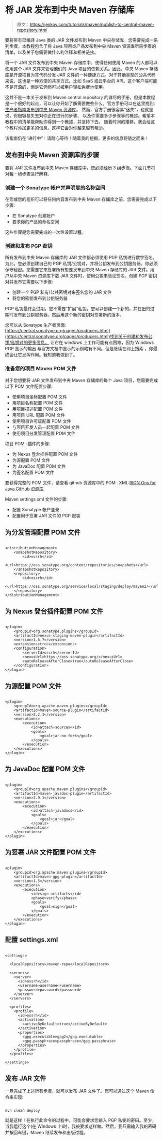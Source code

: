 # 将 JAR 发布到中央 Maven 存储库

> 原文：<https://jenkov.com/tutorials/maven/publish-to-central-maven-repository.html>

要将带有已编译 Java 类的 JAR 文件发布到 Maven 中央存储库，您需要完成一系列步骤。本教程包含了将 Java 项目或产品发布到中央 Maven 资源库所需步骤的清单，以及关于您需要做什么的注释和相关链接。

将一个 JAR 文件发布到中央 Maven 存储库中，使得任何使用 Maven 的人都可以使用这个 JAR 文件来管理他们的 Java 项目的依赖关系。因此，中央 Maven 存储库是开源项目为其代码分发 JAR 文件的一种便捷方式。对于其他类型的公共代码来说，这也是一种方便的共享方式，比如 SaaS 或云平台的 API。这个客户端可能不是开源的，但是它仍然可以被用户轻松免费地使用。

这并不是一本关于发布到 Maven central repository 的详尽的手册，但是本教程是一个很好的起点，可以让你开始了解需要做些什么。官方手册可以在这里找到:[生产者指南发布到中央 Maven 资源库](https://central.sonatype.org/pages/producers.html)。 然而，官方手册很容易“迷失”，也就是说，你很容易失去对你正在进行的步骤、 以及你需要多少步骤等的概述。希望本教程中的清单能帮助你得到一个概述，并坚持下去。 随着时间的推移，我会给这个教程添加更多的信息，这样它会对你越来越有帮助。

该指南仍在“进行中”！请耐心等待！随着我的挖掘，更多的信息将随之而来！

## 发布到中央 Maven 资源库的步骤

要将 JAR 文件发布到中央 Maven 存储库中，您必须经历 3 组步骤。下面几节将对每一组步骤进行解释。

### 创建一个 Sonatype 帐户并声明您的名称空间

在您或您的组织可以将任何内容发布到中央 Maven 存储库之前，您需要完成以下步骤:

*   在 Sonatype 创建帐户
*   要求你的产品的命名空间

这些步骤是您需要完成的一次性设置过程。

### 创建和发布 PGP 密钥

所有发布到中央 Maven 存储库的 JAR 文件都必须使用 PGP 私钥进行数字签名。为此，您必须创建自己的 PGP 私钥/公钥对，并将公钥发布到公钥服务器。你必须保守秘密。您需要它来签署所有想要发布到中央 Maven 存储库的 JAR 文件。用户从中央 Maven 资源库下载 JAR 文件时，使用公钥来验证签名。创建 PGP 密钥对并发布它需要以下步骤:

*   创建一个 PGP 私有/公共密钥对来签名您的 JAR 文件
*   将您的密钥发布到公钥服务器

PGP 私钥最终会过期。您不需要“扩展”私钥。您可以创建一个新的，并在旧的过期时发布到公钥服务器。然后用这个新的密钥对签署新的版本。

您可以从 Sonatype 生产者页面:[https://central.sonatype.org/pages/producers.html](https://central.sonatype.org/pages/producers.html)找到关于创建和发布公钥/私钥对的更多信息。 让它在 windows 上工作可能有点困难，因为 Windows PGP 显示的输出 与官方文档中显示的示例略有不同。但是继续在网上搜索 ，你最终会让它发挥作用。我知道我做到了。

### 准备您的项目 Maven POM 文件

对于您想要将 JAR 文件发布到中央 Maven 存储库的每个 Java 项目，您需要完成以下 POM 文件配置步骤:

*   使用项目坐标配置 POM 文件
*   用项目名称配置 POM 文件
*   用项目描述配置 POM 文件
*   用项目 URL 配置 POM 文件
*   使用项目许可证配置 POM 文件
*   与项目开发人员一起配置 POM 文件
*   使用项目分发管理配置 POM 文件

项目 POM -插件的步骤:

*   为 Nexus 登台插件配置 POM 文件
*   为源配置 POM 文件
*   为 JavaDoc 配置 POM 文件
*   为签名配置 POM 文件

要获得完整的 POM 文件，请查看 github 资源库中的 POM . XML:[RION Ops for Java GitHub 资源库](https://github.com/nanosai/rion-ops-java)

Maven settings.xml 文件的步骤:

*   配置 Sonatype 帐户登录
*   配置用于签署 JAR 文件的 PGP 密钥

## 为分发管理配置 POM 文件

```

<distributionManagement>
    <snapshotRepository>
        <id>ossrh</id>
        <url>https://oss.sonatype.org/content/repositories/snapshots</url>
    </snapshotRepository>
    <repository>
        <id>ossrh</id>
        <url>https://oss.sonatype.org/service/local/staging/deploy/maven2/</url>
    </repository>
</distributionManagement>    

```

## 为 Nexus 登台插件配置 POM 文件

```

<plugin>
    <groupId>org.sonatype.plugins</groupId>
    <artifactId>nexus-staging-maven-plugin</artifactId>
    <version>1.6.7</version>
    <extensions>true</extensions>
    <configuration>
        <serverId>ossrh</serverId>
        <nexusUrl>https://oss.sonatype.org/</nexusUrl>
        <autoReleaseAfterClose>true</autoReleaseAfterClose>
    </configuration>
</plugin>    

```

## 为源配置 POM 文件

```

<plugin>
    <groupId>org.apache.maven.plugins</groupId>
    <artifactId>maven-source-plugin</artifactId>
    <version>2.2.1</version>
    <executions>
        <execution>
            <id>attach-sources</id>
            <goals>
                <goal>jar-no-fork</goal>
            </goals>
        </execution>
    </executions>
</plugin>

```

## 为 JavaDoc 配置 POM 文件

```

<plugin>
    <groupId>org.apache.maven.plugins</groupId>
    <artifactId>maven-javadoc-plugin</artifactId>
    <version>2.9.1</version>
    <executions>
        <execution>
            <id>attach-javadocs</id>
            <goals>
                <goal>jar</goal>
            </goals>
        </execution>
    </executions>
</plugin>

```

## 为签署 JAR 文件配置 POM 文件

```

<plugin>
    <groupId>org.apache.maven.plugins</groupId>
    <artifactId>maven-gpg-plugin</artifactId>
    <version>1.5</version>
    <executions>
        <execution>
            <id>sign-artifacts</id>
            <phase>verify</phase>
            <goals>
                <goal>sign</goal>
            </goals>
        </execution>
    </executions>
</plugin>

```

## 配置 settings.xml

```

<settings>

  <localRepository>/maven-repo</localRepository>

  <servers>
    <server>
      <id>ossrh</id>
      <username>username</username>
      <password>password</password>
    </server>
  </servers>

  <profiles>
    <profile>
      <id>ossrh</id>
      <activation>
        <activeByDefault>true</activeByDefault>
      </activation>
      <properties>
        <gpg.executable>gpg2</gpg.executable>
        <gpg.passphrase>passphrase</gpg.passphrase>
      </properties>
    </profile>
  </profiles>

</settings>    

```

## 发布 JAR 文件

一旦完成了上述所有步骤，就可以发布 JAR 文件了。您可以通过这个 Maven 命令来实现:

```

mvn clean deploy

```

就是这样！在执行此命令的过程中，可能会要求您输入 PGP 私钥的密码。至少，当我运行这个(在 Windows 上)时，我被要求这样做。然后，我只需输入我的密码并按回车键，Maven 继续发布和出版过程。